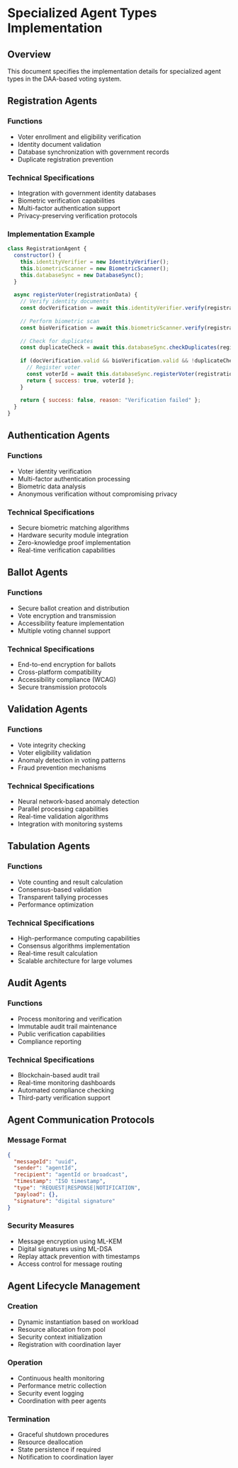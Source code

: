 # Specialized Agent Types Implementation

## Overview
This document specifies the implementation details for specialized agent types in the DAA-based voting system.

## Registration Agents

### Functions
- Voter enrollment and eligibility verification
- Identity document validation
- Database synchronization with government records
- Duplicate registration prevention

### Technical Specifications
- Integration with government identity databases
- Biometric verification capabilities
- Multi-factor authentication support
- Privacy-preserving verification protocols

### Implementation Example
```javascript
class RegistrationAgent {
  constructor() {
    this.identityVerifier = new IdentityVerifier();
    this.biometricScanner = new BiometricScanner();
    this.databaseSync = new DatabaseSync();
  }
  
  async registerVoter(registrationData) {
    // Verify identity documents
    const docVerification = await this.identityVerifier.verify(registrationData.documents);
    
    // Perform biometric scan
    const bioVerification = await this.biometricScanner.verify(registrationData.biometrics);
    
    // Check for duplicates
    const duplicateCheck = await this.databaseSync.checkDuplicates(registrationData);
    
    if (docVerification.valid && bioVerification.valid && !duplicateCheck.duplicate) {
      // Register voter
      const voterId = await this.databaseSync.registerVoter(registrationData);
      return { success: true, voterId };
    }
    
    return { success: false, reason: "Verification failed" };
  }
}
```

## Authentication Agents

### Functions
- Voter identity verification
- Multi-factor authentication processing
- Biometric data analysis
- Anonymous verification without compromising privacy

### Technical Specifications
- Secure biometric matching algorithms
- Hardware security module integration
- Zero-knowledge proof implementation
- Real-time verification capabilities

## Ballot Agents

### Functions
- Secure ballot creation and distribution
- Vote encryption and transmission
- Accessibility feature implementation
- Multiple voting channel support

### Technical Specifications
- End-to-end encryption for ballots
- Cross-platform compatibility
- Accessibility compliance (WCAG)
- Secure transmission protocols

## Validation Agents

### Functions
- Vote integrity checking
- Voter eligibility validation
- Anomaly detection in voting patterns
- Fraud prevention mechanisms

### Technical Specifications
- Neural network-based anomaly detection
- Parallel processing capabilities
- Real-time validation algorithms
- Integration with monitoring systems

## Tabulation Agents

### Functions
- Vote counting and result calculation
- Consensus-based validation
- Transparent tallying processes
- Performance optimization

### Technical Specifications
- High-performance computing capabilities
- Consensus algorithms implementation
- Real-time result calculation
- Scalable architecture for large volumes

## Audit Agents

### Functions
- Process monitoring and verification
- Immutable audit trail maintenance
- Public verification capabilities
- Compliance reporting

### Technical Specifications
- Blockchain-based audit trail
- Real-time monitoring dashboards
- Automated compliance checking
- Third-party verification support

## Agent Communication Protocols

### Message Format
```json
{
  "messageId": "uuid",
  "sender": "agentId",
  "recipient": "agentId or broadcast",
  "timestamp": "ISO timestamp",
  "type": "REQUEST|RESPONSE|NOTIFICATION",
  "payload": {},
  "signature": "digital signature"
}
```

### Security Measures
- Message encryption using ML-KEM
- Digital signatures using ML-DSA
- Replay attack prevention with timestamps
- Access control for message routing

## Agent Lifecycle Management

### Creation
- Dynamic instantiation based on workload
- Resource allocation from pool
- Security context initialization
- Registration with coordination layer

### Operation
- Continuous health monitoring
- Performance metric collection
- Security event logging
- Coordination with peer agents

### Termination
- Graceful shutdown procedures
- Resource deallocation
- State persistence if required
- Notification to coordination layer